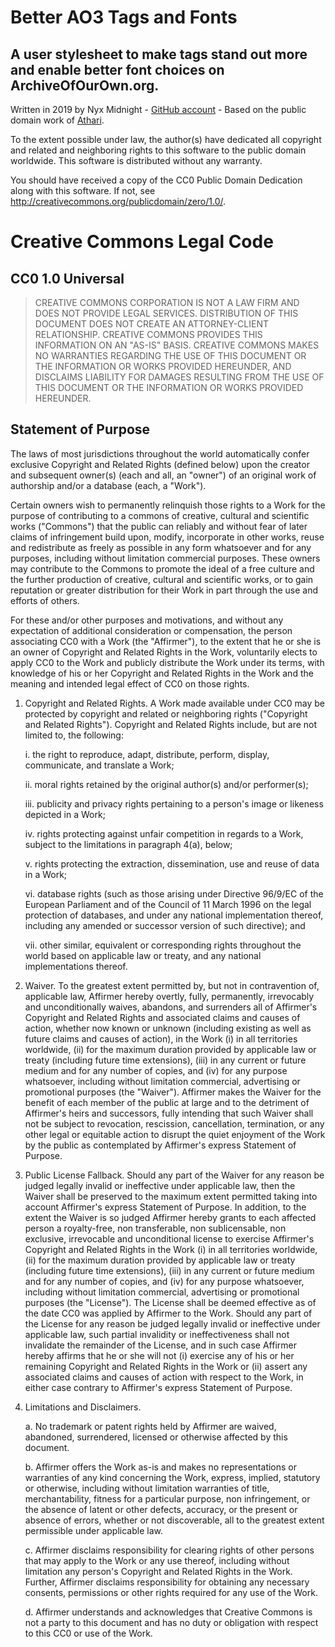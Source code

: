 # Better AO3 Tags and Fonts

## A user stylesheet to make tags stand out more and enable better font choices on ArchiveOfOurOwn.org.

Written in 2019 by Nyx Midnight - [GitHub account](https://github.com/nyxmidnight) - Based on the public domain work of [Athari](https://userstyles.org/styles/152660/archiveofourown-org-fonts-tags-ath).

To the extent possible under law, the author(s) have dedicated all copyright and related and neighboring rights to this software to the public domain worldwide. This software is distributed without any warranty.

You should have received a copy of the CC0 Public Domain Dedication along with this software. If not, see <http://creativecommons.org/publicdomain/zero/1.0/>.

# Creative Commons Legal Code

## CC0 1.0 Universal

> CREATIVE COMMONS CORPORATION IS NOT A LAW FIRM AND DOES NOT PROVIDE
> LEGAL SERVICES. DISTRIBUTION OF THIS DOCUMENT DOES NOT CREATE AN
> ATTORNEY-CLIENT RELATIONSHIP. CREATIVE COMMONS PROVIDES THIS
> INFORMATION ON AN "AS-IS" BASIS. CREATIVE COMMONS MAKES NO WARRANTIES
> REGARDING THE USE OF THIS DOCUMENT OR THE INFORMATION OR WORKS
> PROVIDED HEREUNDER, AND DISCLAIMS LIABILITY FOR DAMAGES RESULTING FROM
> THE USE OF THIS DOCUMENT OR THE INFORMATION OR WORKS PROVIDED
> HEREUNDER.

## Statement of Purpose

The laws of most jurisdictions throughout the world automatically confer
exclusive Copyright and Related Rights (defined below) upon the creator
and subsequent owner(s) (each and all, an "owner") of an original work of
authorship and/or a database (each, a "Work").

Certain owners wish to permanently relinquish those rights to a Work for
the purpose of contributing to a commons of creative, cultural and
scientific works ("Commons") that the public can reliably and without fear
of later claims of infringement build upon, modify, incorporate in other
works, reuse and redistribute as freely as possible in any form whatsoever
and for any purposes, including without limitation commercial purposes.
These owners may contribute to the Commons to promote the ideal of a free
culture and the further production of creative, cultural and scientific
works, or to gain reputation or greater distribution for their Work in
part through the use and efforts of others.

For these and/or other purposes and motivations, and without any
expectation of additional consideration or compensation, the person
associating CC0 with a Work (the "Affirmer"), to the extent that he or she
is an owner of Copyright and Related Rights in the Work, voluntarily
elects to apply CC0 to the Work and publicly distribute the Work under its
terms, with knowledge of his or her Copyright and Related Rights in the
Work and the meaning and intended legal effect of CC0 on those rights.

1.  Copyright and Related Rights. A Work made available under CC0 may be
    protected by copyright and related or neighboring rights ("Copyright and
    Related Rights"). Copyright and Related Rights include, but are not
    limited to, the following:

    i. the right to reproduce, adapt, distribute, perform, display, communicate, and translate a Work;

    ii. moral rights retained by the original author(s) and/or performer(s);

    iii. publicity and privacy rights pertaining to a person's image or likeness depicted in a Work;

    iv. rights protecting against unfair competition in regards to a Work, subject to the limitations in paragraph 4(a), below;

    v. rights protecting the extraction, dissemination, use and reuse of data in a Work;

    vi. database rights (such as those arising under Directive 96/9/EC of the European Parliament and of the Council of 11 March 1996 on the legal protection of databases, and under any national implementation thereof, including any amended or successor version of such directive); and

    vii. other similar, equivalent or corresponding rights throughout the world based on applicable law or treaty, and any national implementations thereof.

2.  Waiver. To the greatest extent permitted by, but not in contravention
    of, applicable law, Affirmer hereby overtly, fully, permanently,
    irrevocably and unconditionally waives, abandons, and surrenders all of
    Affirmer's Copyright and Related Rights and associated claims and causes
    of action, whether now known or unknown (including existing as well as
    future claims and causes of action), in the Work (i) in all territories
    worldwide, (ii) for the maximum duration provided by applicable law or
    treaty (including future time extensions), (iii) in any current or future
    medium and for any number of copies, and (iv) for any purpose whatsoever,
    including without limitation commercial, advertising or promotional
    purposes (the "Waiver"). Affirmer makes the Waiver for the benefit of each
    member of the public at large and to the detriment of Affirmer's heirs and
    successors, fully intending that such Waiver shall not be subject to
    revocation, rescission, cancellation, termination, or any other legal or
    equitable action to disrupt the quiet enjoyment of the Work by the public
    as contemplated by Affirmer's express Statement of Purpose.

3.  Public License Fallback. Should any part of the Waiver for any reason
    be judged legally invalid or ineffective under applicable law, then the
    Waiver shall be preserved to the maximum extent permitted taking into
    account Affirmer's express Statement of Purpose. In addition, to the
    extent the Waiver is so judged Affirmer hereby grants to each affected
    person a royalty-free, non transferable, non sublicensable, non exclusive,
    irrevocable and unconditional license to exercise Affirmer's Copyright and
    Related Rights in the Work (i) in all territories worldwide, (ii) for the
    maximum duration provided by applicable law or treaty (including future
    time extensions), (iii) in any current or future medium and for any number
    of copies, and (iv) for any purpose whatsoever, including without
    limitation commercial, advertising or promotional purposes (the
    "License"). The License shall be deemed effective as of the date CC0 was
    applied by Affirmer to the Work. Should any part of the License for any
    reason be judged legally invalid or ineffective under applicable law, such
    partial invalidity or ineffectiveness shall not invalidate the remainder
    of the License, and in such case Affirmer hereby affirms that he or she
    will not (i) exercise any of his or her remaining Copyright and Related
    Rights in the Work or (ii) assert any associated claims and causes of
    action with respect to the Work, in either case contrary to Affirmer's
    express Statement of Purpose.

4.  Limitations and Disclaimers.

    a. No trademark or patent rights held by Affirmer are waived, abandoned,
       surrendered, licensed or otherwise affected by this document.

    b. Affirmer offers the Work as-is and makes no representations or warranties of any kind concerning the Work, express, implied, statutory or otherwise, including without limitation warranties of title, merchantability, fitness for a particular purpose, non infringement, or the absence of latent or other defects, accuracy, or the present or absence of errors, whether or not discoverable, all to the greatest extent permissible under applicable law.

    c. Affirmer disclaims responsibility for clearing rights of other persons
       that may apply to the Work or any use thereof, including without
       limitation any person's Copyright and Related Rights in the Work.
       Further, Affirmer disclaims responsibility for obtaining any necessary
       consents, permissions or other rights required for any use of the
       Work.

    d. Affirmer understands and acknowledges that Creative Commons is not a
       party to this document and has no duty or obligation with respect to
       this CC0 or use of the Work.
